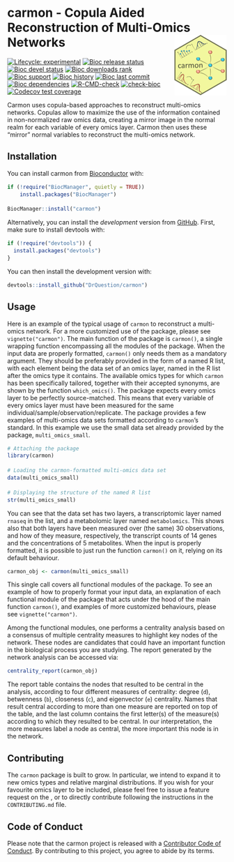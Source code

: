 
<!-- README.md is generated from README.Rmd. Please edit that file -->

# carmon - Copula Aided Reconstruction of Multi-Omics Networks <a href="https://drquestion.github.io/carmon/"><img src="man/figures/logo.png" align="right" height="138" alt="carmon website" /></a>

<!-- badges: start -->

[![Lifecycle:
experimental](https://img.shields.io/badge/lifecycle-experimental-orange.svg)](https://lifecycle.r-lib.org/articles/stages.html#experimental)
[![Bioc release
status](http://www.bioconductor.org/shields/build/release/bioc/carmon.svg)](https://bioconductor.org/checkResults/release/bioc-LATEST/carmon)
[![Bioc devel
status](http://www.bioconductor.org/shields/build/devel/bioc/carmon.svg)](https://bioconductor.org/checkResults/devel/bioc-LATEST/carmon)
[![Bioc downloads
rank](https://bioconductor.org/shields/downloads/release/carmon.svg)](http://bioconductor.org/packages/stats/bioc/carmon/)
[![Bioc
support](https://bioconductor.org/shields/posts/carmon.svg)](https://support.bioconductor.org/tag/carmon)
[![Bioc
history](https://bioconductor.org/shields/years-in-bioc/carmon.svg)](https://bioconductor.org/packages/release/bioc/html/carmon.html#since)
[![Bioc last
commit](https://bioconductor.org/shields/lastcommit/devel/bioc/carmon.svg)](http://bioconductor.org/checkResults/devel/bioc-LATEST/carmon/)
[![Bioc
dependencies](https://bioconductor.org/shields/dependencies/release/carmon.svg)](https://bioconductor.org/packages/release/bioc/html/carmon.html#since)
[![R-CMD-check](https://github.com/DrQuestion/carmon/actions/workflows/R-CMD-check.yaml/badge.svg)](https://github.com/DrQuestion/carmon/actions/workflows/R-CMD-check.yaml)
[![check-bioc](https://github.com/DrQuestion/carmon/actions/workflows/check-bioc.yml/badge.svg)](https://github.com/DrQuestion/carmon/actions/workflows/check-bioc.yml)
[![Codecov test
coverage](https://codecov.io/gh/DrQuestion/carmon/graph/badge.svg)](https://app.codecov.io/gh/DrQuestion/carmon)
<!-- badges: end -->

Carmon uses copula-based approaches to reconstruct multi-omics networks.
Copulas allow to maximize the use of the information contained in
non-normalized raw omics data, creating a mirror image in the normal
realm for each variable of every omics layer. Carmon then uses these
“mirror” normal variables to reconstruct the multi-omics network.

## Installation

You can install carmon from [Bioconductor](https://bioconductor.org/)
with:

``` r
if (!require("BiocManager", quietly = TRUE))
    install.packages("BiocManager")

BiocManager::install("carmon")
```

Alternatively, you can install the *development* version from
[GitHub](https://github.com/). First, make sure to install devtools
with:

``` r
if (!require("devtools")) {
  install.packages("devtools")
}
```

You can then install the development version with:

``` r
devtools::install_github("DrQuestion/carmon")
```

## Usage

Here is an example of the typical usage of `carmon` to reconstruct a
multi-omics network. For a more customized use of the package, please
see `vignette("carmon")`. The main function of the package is
`carmon()`, a single wrapping function encompassing all the modules of
the package. When the input data are properly formatted, `carmon()` only
needs them as a mandatory argument. They should be preferably provided
in the form of a named R list, with each element being the data set of
an omics layer, named in the R list after the omics type it contains.
The available omics types for which `carmon` has been specifically
tailored, together with their accepted synonyms, are shown by the
function `which_omics()`. The package expects every omics layer to be
perfectly source-matched. This means that every variable of every omics
layer must have been measured for the same
individual/sample/observation/replicate. The package provides a few
examples of multi-omics data sets formatted according to `carmon`’s
standard. In this example we use the small data set already provided by
the package, `multi_omics_small`.

``` r
# Attaching the package
library(carmon)

# Loading the carmon-formatted multi-omics data set
data(multi_omics_small)

# Displaying the structure of the named R list
str(multi_omics_small)
```

You can see that the data set has two layers, a transcriptomic layer
named `rnaseq` in the list, and a metabolomic layer named
`metabolomics`. This shows also that both layers have been measured over
(the same) 30 observations, and how of they measure, respectively, the
transcript counts of 14 genes and the concentrations of 5 metabolites.
When the input is properly formatted, it is possible to just run the
function `carmon()` on it, relying on its default behaviour.

``` r
carmon_obj <- carmon(multi_omics_small)
```

This single call covers all functional modules of the package. To see an
example of how to properly format your input data, an explanation of
each functional module of the package that acts under the hood of the
main function `carmon()`, and examples of more customized behaviours,
please see `vignette("carmon")`.

Among the functional modules, one performs a centrality analysis based
on a consensus of multiple centrality measures to highlight key nodes of
the network. These nodes are candidates that could have an important
function in the biological process you are studying. The report
generated by the network analysis can be accessed via:

``` r
centrality_report(carmon_obj)
```

The report table contains the nodes that resulted to be central in the
analysis, according to four different measures of centrality: degree
(`d`), betwenness (`b`), closeness (`c`), and eigenvector (`e`)
centrality. Names that result central according to more than one measure
are reported on top of the table, and the last column contains the first
letter(s) of the measure(s) according to which they resulted to be
central. In our interpretation, the more measures label a node as
central, the more important this node is in the network.

## Contributing

The `carmon` package is built to grow. In particular, we intend to
expand it to new omics types and relative marginal distributions. If you
wish for your favourite omics layer to be included, please feel free to
issue a feature request on the , or to directly contribute following the
instructions in the `CONTRIBUTING.md` file.

## Code of Conduct

Please note that the carmon project is released with a [Contributor Code
of Conduct](http://bioconductor.org/about/code-of-conduct/). By
contributing to this project, you agree to abide by its terms.
